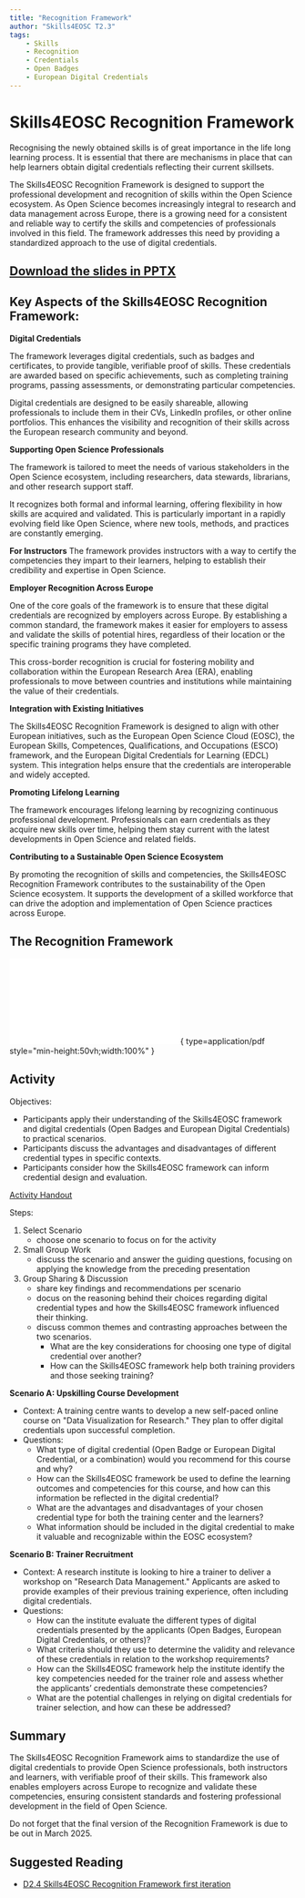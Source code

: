 ```yaml
---
title: "Recognition Framework"
author: "Skills4EOSC T2.3"
tags: 
    - Skills
    - Recognition
    - Credentials
    - Open Badges
    - European Digital Credentials
---
```


# Skills4EOSC Recognition Framework

Recognising the newly obtained skills is of great importance in the life long learning process. It is essential that there are mechanisms in place that can help learners obtain digital credentials reflecting their current skillsets.

The Skills4EOSC Recognition Framework is designed to support the professional development and recognition of skills within the Open Science ecosystem. As Open Science becomes increasingly integral to research and data management across Europe, there is a growing need for a consistent and reliable way to certify the skills and competencies of professionals involved in this field. The framework addresses this need by providing a standardized approach to the use of digital credentials.

## [Download the slides in PPTX](https://github.com/FAIR-by-Design-Methodology/IDCC25workshop/raw/refs/heads/main/resources/04%20Recognition%20Framework/Skills4EOSC-RecognitionFramework.pptx)

## Key Aspects of the Skills4EOSC Recognition Framework:

**Digital Credentials**

The framework leverages digital credentials, such as badges and certificates, to provide tangible, verifiable proof of skills. These credentials are awarded based on specific achievements, such as completing training programs, passing assessments, or demonstrating particular competencies.

Digital credentials are designed to be easily shareable, allowing professionals to include them in their CVs, LinkedIn profiles, or other online portfolios. This enhances the visibility and recognition of their skills across the European research community and beyond.

**Supporting Open Science Professionals**

The framework is tailored to meet the needs of various stakeholders in the Open Science ecosystem, including researchers, data stewards, librarians, and other research support staff.

It recognizes both formal and informal learning, offering flexibility in how skills are acquired and validated. This is particularly important in a rapidly evolving field like Open Science, where new tools, methods, and practices are constantly emerging.

**For Instructors**
The framework provides instructors with a way to certify the competencies they impart to their learners, helping to establish their credibility and expertise in Open Science.

**Employer Recognition Across Europe**

One of the core goals of the framework is to ensure that these digital credentials are recognized by employers across Europe. By establishing a common standard, the framework makes it easier for employers to assess and validate the skills of potential hires, regardless of their location or the specific training programs they have completed.

This cross-border recognition is crucial for fostering mobility and collaboration within the European Research Area (ERA), enabling professionals to move between countries and institutions while maintaining the value of their credentials.

**Integration with Existing Initiatives**

The Skills4EOSC Recognition Framework is designed to align with other European initiatives, such as the European Open Science Cloud (EOSC), the European Skills, Competences, Qualifications, and Occupations (ESCO) framework, and the European Digital Credentials for Learning (EDCL) system. This integration helps ensure that the credentials are interoperable and widely accepted.

**Promoting Lifelong Learning**

The framework encourages lifelong learning by recognizing continuous professional development. Professionals can earn credentials as they acquire new skills over time, helping them stay current with the latest developments in Open Science and related fields.

**Contributing to a Sustainable Open Science Ecosystem**

By promoting the recognition of skills and competencies, the Skills4EOSC Recognition Framework contributes to the sustainability of the Open Science ecosystem. It supports the development of a skilled workforce that can drive the adoption and implementation of Open Science practices across Europe.

## The Recognition Framework

![Recognition Framework](../attachments/Skills4EOSC-RecognitionFramework.pdf){ type=application/pdf style="min-height:50vh;width:100%" }


## Activity

Objectives:

- Participants apply their understanding of the Skills4EOSC framework and digital credentials (Open Badges and European Digital Credentials) to practical scenarios.
- Participants discuss the advantages and disadvantages of different credential types in specific contexts.
- Participants consider how the Skills4EOSC framework can inform credential design and evaluation.

[Activity Handout](./attachments/Scenarios+Guidelines_RF.pdf)

Steps:

1. Select Scenario
    - choose one scenario to focus on for the activity
2. Small Group Work
    - discuss the scenario and answer the guiding questions, focusing on applying the knowledge from the preceding presentation
3. Group Sharing & Discussion
    - share  key findings and recommendations per scenario
    - docus on the reasoning behind their choices regarding digital credential types and how the Skills4EOSC framework influenced their thinking.
    - discuss common themes and contrasting approaches between the two scenarios. 
        - What are the key considerations for choosing one type of digital credential over another? 
        - How can the Skills4EOSC framework help both training providers and those seeking training?

**Scenario A: Upskilling Course Development**

- Context: A training centre wants to develop a new self-paced online course on "Data Visualization for Research." They plan to offer digital credentials upon successful completion.
- Questions: 
    - What type of digital credential (Open Badge or European Digital Credential, or a combination) would you recommend for this course and why?
    - How can the Skills4EOSC framework be used to define the learning outcomes and competencies for this course, and how can this information be reflected in the digital credential?
    - What are the advantages and disadvantages of your chosen credential type for both the training center and the learners?
    - What information should be included in the digital credential to make it valuable and recognizable within the EOSC ecosystem?

**Scenario B: Trainer Recruitment**

- Context: A research institute is looking to hire a trainer to deliver a workshop on "Research Data Management." Applicants are asked to provide examples of their previous training experience, often including digital credentials.
- Questions: 
    - How can the institute evaluate the different types of digital credentials presented by the applicants (Open Badges, European Digital Credentials, or others)?
    - What criteria should they use to determine the validity and relevance of these credentials in relation to the workshop requirements?
    - How can the Skills4EOSC framework help the institute identify the key competencies needed for the trainer role and assess whether the applicants’ credentials demonstrate these competencies?
    - What are the potential challenges in relying on digital credentials for trainer selection, and how can these be addressed?

## Summary

The Skills4EOSC Recognition Framework aims to standardize the use of digital credentials to provide Open Science professionals, both instructors and learners, with verifiable proof of their skills. This framework also enables employers across Europe to recognize and validate these competencies, ensuring consistent standards and fostering professional development in the field of Open Science.

Do not forget that the final version of the Recognition Framework is due to be out in March 2025.

## Suggested Reading

- [D2.4 Skills4EOSC Recognition Framework first iteration](https://zenodo.org/records/14797078)

